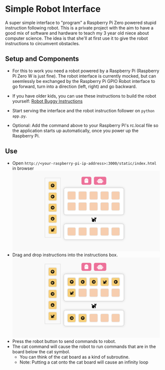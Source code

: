 # Simple Robot Interface
A super simple interface to "program" a Raspberry Pi Zero powered stupid instruction following robot. This is a private project with the aim to have a good mix of software and hardware to teach my 3 year old niece about computer science. The idea is that she'll at first use it to give the robot instructions to circumvent obstacles.

## Setup and Components

* For this to work you need a robot powered by a Raspberry Pi (Raspberry Pi Zero W is just fine). The robot interface is currently mocked, but can seemlessly be exchanged by the Raspberry Pi GPIO Robot interface to go forward, turn into a direction (left, right) and go backward.

* If you have older kids, you can use these instructions to build the robot yourself: [Robot Buggy Instructions]((https://projects.raspberrypi.org/en/projects/build-a-buggy/0))

* Start serving the interface and the robot instruction follower on ```python app.py```.
* Optional: Add the command above to your Raspberry Pi's rc.local file so the application starts up automatically, once you power up the Raspberry Pi.

## Use
* Open `http://<your-raspberry-pi-ip-address>:3000/static/index.html` in browser
![start interface](/img/start-interface.png)
* Drag and drop instructions into the instructions box.
![interface](/img/interface.png)
* Press the robot button to send commands to robot.
* The cat command will cause the robot to run commands that are in the board below the cat symbol.
  * You can think of the cat board as a kind of subroutine.
  * Note: Putting a cat onto the cat board will cause an infinity loop

